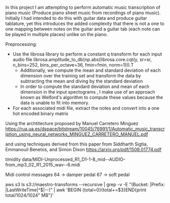 In this project I am attempting to perform automatic music transcription of piano music (Produce piano sheet music from recordings of piano music).  Initially I had intended to do this with guitar data and produce guitar tablature, yet this introduces the added complexity that there is not a one to one mapping between notes on the guitar and a guitar tab (each note can be played
in multiple places) unlike on the piano.  

Preprocessing:
- Use the librosa library to perform a constant q transform for each input audio file
   librosa.amplitude_to_db(np.abs(librosa.core.cqt(y, sr=sr, n_bins=252, bins_per_octave=36, fmin=fmin, norm=1))).T 
   - Additionally, we compute the mean and standard deviation of each dimension over the training set and transform
    the data by subtracting the mean and diving by the standard deviation
    - In order to compute the standard deviation and mean of each dimension in the input spectograms , I make use of an approach known as Welford's algorithm to compute these values because the data is unable to fit into memory. 
- For each associated midi file, extract the notes and convert into a one hot encoded binary matrix




Using the archtitecture proposed by Manuel Carretero Minguez
 https://rua.ua.es/dspace/bitstream/10045/76991/1/Automatic_music_transcription_using_neural_networks_MINGUEZ_CARRETERO_MANUEL.pdf 
 
and using techniques derived from this paper from Siddharth Sigtia, Emmanouil Benetos, and Simon Dixon
https://arxiv.org/pdf/1508.01774.pdf 
 
 timidity data/MIDI-Unprocessed_R1_D1-1-8_mid--AUDIO-from_mp3_02_R1_2015_wav--6.midi
 
 Midi control messages 
 64 -> damper pedal
67 -> soft pedal

aws s3 ls s3://maestro-transforms --recursive  | grep -v -E "(Bucket: |Prefix: |LastWriteTime|^$|--)" | awk 'BEGIN {total=0}{total+=$3}END{print total/1024/1024" MB"}'
